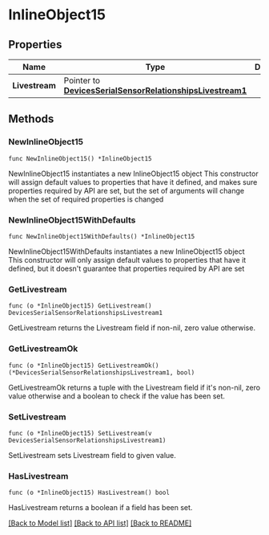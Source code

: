 # InlineObject15

## Properties

Name | Type | Description | Notes
------------ | ------------- | ------------- | -------------
**Livestream** | Pointer to [**DevicesSerialSensorRelationshipsLivestream1**](DevicesSerialSensorRelationshipsLivestream1.md) |  | [optional] 

## Methods

### NewInlineObject15

`func NewInlineObject15() *InlineObject15`

NewInlineObject15 instantiates a new InlineObject15 object
This constructor will assign default values to properties that have it defined,
and makes sure properties required by API are set, but the set of arguments
will change when the set of required properties is changed

### NewInlineObject15WithDefaults

`func NewInlineObject15WithDefaults() *InlineObject15`

NewInlineObject15WithDefaults instantiates a new InlineObject15 object
This constructor will only assign default values to properties that have it defined,
but it doesn't guarantee that properties required by API are set

### GetLivestream

`func (o *InlineObject15) GetLivestream() DevicesSerialSensorRelationshipsLivestream1`

GetLivestream returns the Livestream field if non-nil, zero value otherwise.

### GetLivestreamOk

`func (o *InlineObject15) GetLivestreamOk() (*DevicesSerialSensorRelationshipsLivestream1, bool)`

GetLivestreamOk returns a tuple with the Livestream field if it's non-nil, zero value otherwise
and a boolean to check if the value has been set.

### SetLivestream

`func (o *InlineObject15) SetLivestream(v DevicesSerialSensorRelationshipsLivestream1)`

SetLivestream sets Livestream field to given value.

### HasLivestream

`func (o *InlineObject15) HasLivestream() bool`

HasLivestream returns a boolean if a field has been set.


[[Back to Model list]](../README.md#documentation-for-models) [[Back to API list]](../README.md#documentation-for-api-endpoints) [[Back to README]](../README.md)


